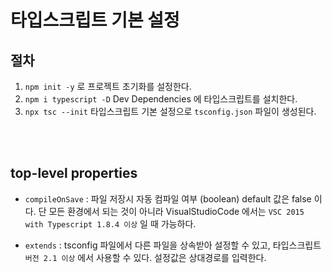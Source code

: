 # 타입스크립트 기본 설정

## 절차

1. `npm init -y` 로 프로젝트 초기화를 설정한다.
2. `npm i typescript -D` Dev Dependencies 에 타입스크립트를 설치한다.
3. `npx tsc --init` 타입스크립트 기본 설정으로 `tsconfig.json` 파일이 생성된다.

<br/>
<br/>

## top-level properties

- `compileOnSave` : 파일 저장시 자동 컴파일 여부 (boolean) default 값은 false 이다. 단 모든 환경에서 되는 것이 아니라 VisualStudioCode 에서는 `VSC 2015 with Typescript 1.8.4 이상` 일 때 가능하다.

- `extends` : tsconfig 파일에서 다른 파일을 상속받아 설정할 수 있고, 타입스크립트 `버전 2.1 이상` 에서 사용할 수 있다. 설정값은 상대경로를 입력한다.
